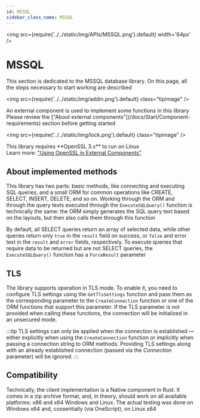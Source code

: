 ```yaml
---
id: MSSQL
sidebar_class_name: MSSQL
---
```


<img src={require('../../static/img/APIs/MSSQL.png').default} width='64px' />

# MSSQL

This section is dedicated to the MSSQL database library. On this page, all the steps necessary to start working are described

<div class="theme-admonition theme-admonition-info admonition_node_modules-@docusaurus-theme-classic-lib-theme-Admonition-Layout-styles-module alert alert--info">

<img src={require('../../static/img/addin.png').default} class="tipimage" />
<div class="addin">An external component is used to implement some functions in this library<br/>
Please review the ["About external components"](/docs/Start/Component-requirements) section before getting started</div>
</div>


<div class="theme-admonition theme-admonition-caution admonition_node_modules-@docusaurus-theme-classic-lib-theme-Admonition-Layout-styles-module alert alert--warning">

<img src={require('../../static/img/lock.png').default} class="tipimage" />
<div class="addin">This library requires **OpenSSL 3.x** to run on Linux <br/>
Learn more: <a href="/docs/Start/Component-requirements#openssl" class="orangelink">"Using OpenSSL in External Components"</a></div>
</div>

## About implemented methods

This library has two parts: basic methods, like connecting and executing SQL queries, and a small ORM for common operations like CREATE, SELECT, INSERT, DELETE, and so on. Working through the ORM and through the query texts executed through the `ExecuteSQLQuery()` function is technically the same: the ORM simply generates the SQL query text based on the layouts, but then also calls them through this function

By default, all SELECT queries return an array of selected data, while other queries return only `true` in the `result` field on success, or `false` and error text in the `result` and `error` fields, respectively. To execute queries that require data to be returned but are not SELECT queries, the `ExecuteSQLQuery()` function has a `ForceResult` parameter

## TLS

The library supports operation in TLS mode. To enable it, you need to configure TLS settings using the `GetTlsSettings` function and pass them as the corresponding parameter to the `CreateConnection` function or one of the ORM functions that support this parameter. If the TLS parameter is not provided when calling these functions, the connection will be initialized in an unsecured mode.

:::tip 
TLS settings can only be applied when the connection is established — either explicitly when using the `CreateConnection` function or implicitly when passing a connection string to ORM methods. Providing TLS settings along with an already established connection (passed via the *Connection* parameter) will be ignored. :::

## Compatibility

Technically, the client implementation is a Native component in Rust. It comes in a zip archive format, and, in theory, should work on all available platforms: x86 and x64 Windows and Linux. The actual testing was done on Windows x64 and, cossentially (via OneScript), on Linux x64